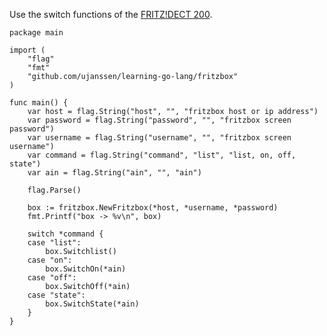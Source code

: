Use the switch functions of the [FRITZ!DECT 200](http://avm.de/produkte/fritzdect/fritzdect-200/).


	package main

	import (
		"flag"
		"fmt"
		"github.com/ujanssen/learning-go-lang/fritzbox"
	)

	func main() {
		var host = flag.String("host", "", "fritzbox host or ip address")
		var password = flag.String("password", "", "fritzbox screen password")
		var username = flag.String("username", "", "fritzbox screen username")
		var command = flag.String("command", "list", "list, on, off, state")
		var ain = flag.String("ain", "", "ain")

		flag.Parse()

		box := fritzbox.NewFritzbox(*host, *username, *password)
		fmt.Printf("box -> %v\n", box)

		switch *command {
		case "list":
			box.Switchlist()
		case "on":
			box.SwitchOn(*ain)
		case "off":
			box.SwitchOff(*ain)
		case "state":
			box.SwitchState(*ain)
		}
	}